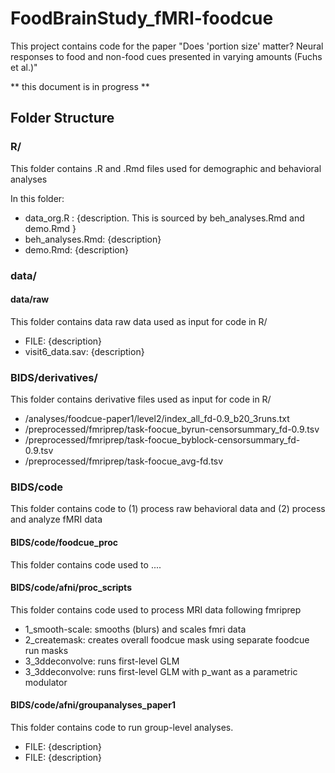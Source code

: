 # FoodBrainStudy_fMRI-foodcue

This project contains code for the paper "Does 'portion size' matter? Neural responses to food and non-food cues presented in varying amounts (Fuchs et al.)"

\*\* this document is in progress \*\*

## Folder Structure

### R/

This folder contains .R and .Rmd files used for demographic and behavioral analyses

In this folder:

-   data_org.R : {description. This is sourced by beh_analyses.Rmd and demo.Rmd }
-   beh_analyses.Rmd: {description}
-   demo.Rmd: {description}

### data/

#### data/raw

This folder contains data raw data used as input for code in R/

-   FILE: {description}
-   visit6_data.sav: {description}

### BIDS/derivatives/

This folder contains derivative files used as input for code in R/

-   /analyses/foodcue-paper1/level2/index_all_fd-0.9_b20_3runs.txt
-   /preprocessed/fmriprep/task-foocue_byrun-censorsummary_fd-0.9.tsv
-   /preprocessed/fmriprep/task-foocue_byblock-censorsummary_fd-0.9.tsv
-   /preprocessed/fmriprep/task-foocue_avg-fd.tsv

### BIDS/code

This folder contains code to (1) process raw behavioral data and (2) process and analyze fMRI data

#### BIDS/code/foodcue_proc

This folder contains code used to ....

#### BIDS/code/afni/proc_scripts

This folder contains code used to process MRI data following fmriprep

-   1_smooth-scale: smooths (blurs) and scales fmri data
-   2_createmask: creates overall foodcue mask using separate foodcue run masks
-   3_3ddeconvolve: runs first-level GLM
-   3_3ddeconvolve: runs first-level GLM with p_want as a parametric modulator

#### BIDS/code/afni/groupanalyses_paper1

This folder contains code to run group-level analyses.

-   FILE: {description}
-   FILE: {description}
